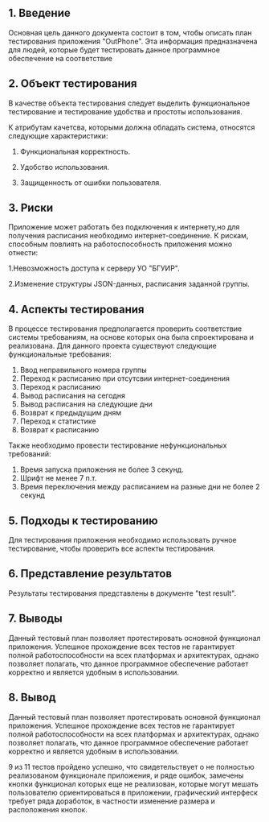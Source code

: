 ## 1\. Введение
Основная цель данного документа состоит в том, чтобы описать план тестирования приложения "OutPhone".
Эта информация предназначена для людей, которые будет тестировать данное программное обеспечение на соответствие 

## 2\. Объект тестирования


В качестве объекта тестирования следует выделить функциональное тестирование и тестирование удобства и простоты использования.

К атрибутам качетсва, которыми должна обладать система, относятся следующие характеристики:

1. Функциональная корректность.

2. Удобство использования.

3. Защищенность от ошибки пользователя. 

## 3. Риски

Приложение может работать без подключения к интернету,но для получения расписания необходимо интернет-соединение. К рискам, способным повлиять на работоспособность приложения можно отнести:

1.Невозможность доступа к серверу УО "БГУИР".

2.Изменение структуры  JSON-данных, расписания заданной группы. 

## 4. Аспекты тестирования
В процессе тестирования предполагается проверить соответствие системы требованиям, на основе которых она была спроектирована и реализована.
Для данного проекта существуют следующие функциональные требования:
1. Ввод неправильного номера группы
2. Переход к расписанию при отсутсвии интернет-соединения
3. Переход к расписанию
4. Вывод расписания на сегодня
5. Вывод расписания на следующие дни
6. Возврат к предыдущим дням
7. Переход к статистике
8. Возврат к расписанию

Также необходимо провести тестирование нефункциональных требований:
1. Время запуска приложения не более 3 секунд.
2. Шрифт не менее 7 п.т.
3. Время переключения между расписанием на разные дни не более 2 секунд

## 5. Подходы к тестированию
Для тестирования приложения необходимо использовать ручное тестирование, чтобы проверить все аспекты тестирования.

## 6. Представление результатов
Результаты тестирования представлены в документе "test result".

## 7. Выводы
Данный тестовый план позволяет протестировать основной функционал приложения. Успешное прохождение всех тестов не гарантирует полной работоспособности на всех платформах и архитектурах, однако позволяет полагать, что данное программное обеспечение работает корректно и является удобным в использовании.

## 8. Вывод
Данный тестовый план позволяет протестировать основной функционал приложения. Успешное прохождение всех тестов не гарантирует полной работоспособности на всех платформах и 
архитектурах, однако позволяет полагать, что данное программное обеспечение работает корректно и является удобным в использовании.

9 из 11 тестов пройдено успешно, что свидетельствует о не полностью реализованом функционале приложения, и ряде ошибок, замечены кнопки функционал которых еще не реализован, которые могут мешать пользователю ориентироваться в приложении, 
графический интерфеск требует ряда доработок, в частности изменение размера и расположения кнопок. 

